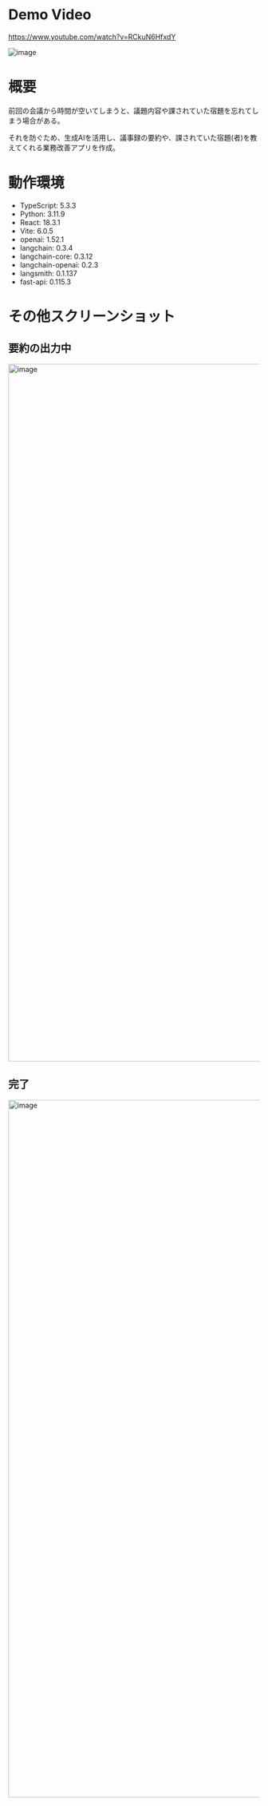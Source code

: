 # Demo Video

https://www.youtube.com/watch?v=RCkuN6HfxdY

![image](https://github.com/user-attachments/assets/325ad792-ea36-4cd9-93e2-08949e04a166)

# 概要

前回の会議から時間が空いてしまうと、議題内容や課されていた宿題を忘れてしまう場合がある。

それを防ぐため、生成AIを活用し、議事録の要約や、課されていた宿題(者)を教えてくれる業務改善アプリを作成。


# 動作環境

<ul>
  <li>TypeScript: 5.3.3 </li>
  <li>Python: 3.11.9 </li>
  <li>React: 18.3.1 </li>
  <li>Vite: 6.0.5 </li>
  <li>openai: 1.52.1</li>
  <li>langchain: 0.3.4 </li>
  <li>langchain-core: 0.3.12</li>
  <li>langchain-openai: 0.2.3</li>
  <li>langsmith: 0.1.137</li>
  <li>fast-api: 0.115.3</li>
</ul>

# その他スクリーンショット

## 要約の出力中
<img width="1398" alt="image" src="https://github.com/user-attachments/assets/2936a96c-8513-4989-a559-4e50f913ebcb" />

## 完了
<img width="1398" alt="image" src="https://github.com/user-attachments/assets/d3221965-62b8-49e1-9ba5-d93019b6b795" />


